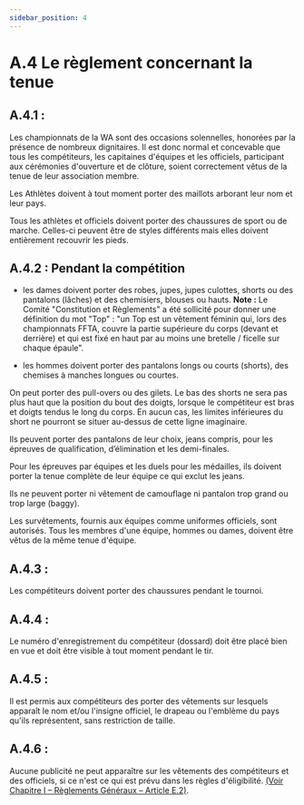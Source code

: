 ```yaml
---
sidebar_position: 4
---
```


# A.4 Le règlement concernant la tenue

## A.4.1 : 

Les championnats de la WA sont des occasions solennelles, honorées par la présence de nombreux dignitaires. Il est donc normal et concevable que tous les compétiteurs, les capitaines d'équipes et les officiels, participant aux cérémonies d'ouverture et de clôture, soient correctement vêtus de la tenue de leur association membre.

Les Athlètes doivent à tout moment porter des maillots arborant leur nom et leur pays. 

Tous les athlètes et officiels doivent porter des chaussures de sport ou de marche. Celles-ci peuvent être de styles différents mais elles doivent entièrement recouvrir les pieds.

## A.4.2 : Pendant la compétition 

- les dames doivent porter des robes, jupes, jupes culottes, shorts ou des pantalons (lâches) et des chemisiers, blouses ou hauts.
  **Note :** Le Comité "Constitution et Règlements" a été sollicité pour donner une définition du mot "Top" : "un Top est un vêtement féminin qui, lors des championnats FFTA, couvre la partie supérieure du corps (devant et derrière) et qui est fixé en haut par au moins une bretelle / ficelle sur chaque épaule".
  
- les hommes doivent porter des pantalons longs ou courts (shorts), des chemises à manches longues ou courtes.


On peut porter des pull-overs ou des gilets. Le bas des shorts ne sera pas plus haut que la position du bout des doigts, lorsque le compétiteur est bras et doigts tendus le long du corps. En aucun cas, les limites inférieures du short ne pourront se situer au-dessus de cette ligne imaginaire.

Ils peuvent porter des pantalons de leur choix, jeans compris, pour les épreuves de qualification, d’élimination et les demi-finales.

Pour les épreuves par équipes et les duels pour les médailles, ils doivent porter la tenue complète de leur équipe ce qui exclut les jeans.

Ils ne peuvent porter ni vêtement de camouflage ni pantalon trop grand ou trop large (baggy).

Les survêtements, fournis aux équipes comme uniformes officiels, sont autorisés. Tous les membres d'une équipe, hommes ou dames, doivent être vêtus de la même tenue d'équipe.

## A.4.3 : 

Les compétiteurs doivent porter des chaussures pendant le tournoi.

## A.4.4 : 

Le numéro d'enregistrement du compétiteur (dossard) doit être placé bien en vue et doit être visible à tout moment pendant le tir.

## A.4.5 : 

Il est permis aux compétiteurs des porter des vêtements sur lesquels apparaît le nom et/ou l'insigne officiel, le drapeau ou l'emblème du pays qu'ils représentent, sans restriction de taille.

## A.4.6 : 

Aucune publicité ne peut apparaître sur les vêtements des compétiteurs et des officiels, si ce n'est ce qui est prévu dans les règles d'éligibilité. [(Voir Chapitre I – Règlements Généraux – Article E.2)](/reglements/I/E/2/).
